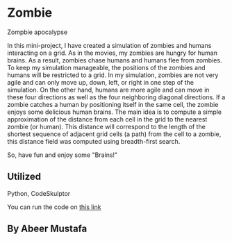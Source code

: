 # Zombie
Zompbie apocalypse

In this mini-project, I have created a simulation of zombies and humans interacting on a grid. As in the movies, my zombies are hungry for human brains. As a result, zombies chase humans and humans flee from zombies. To keep my simulation manageable, the positions of the zombies and humans will be restricted to a grid.
In my simulation, zombies are not very agile and can only move up, down, left, or right in one step of the simulation. On the other hand, humans are more agile and can move in these four directions as well as the four neighboring diagonal directions. 
If a zombie catches a human by positioning itself in the same cell, the zombie enjoys some delicious human brains.
The main idea is to compute a simple approximation of the distance from each cell in the grid to the nearest zombie (or human). This distance will correspond to the length of the shortest sequence of adjacent grid cells (a path) from the cell to a zombie, this distance field was computed using breadth-first search.

So, have fun and enjoy some "Brains!"

## Utilized

Python, CodeSkulptor

You can run the code on [this link](https://py2.codeskulptor.org/#user48_748ENfghYYvW8Ke.py)


## By Abeer Mustafa
